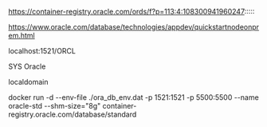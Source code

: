 https://container-registry.oracle.com/ords/f?p=113:4:108300941960247:::::

https://www.oracle.com/database/technologies/appdev/quickstartnodeonprem.html

localhost:1521/ORCL

SYS
Oracle

localdomain

docker run -d --env-file ./ora_db_env.dat -p 1521:1521 -p 5500:5500 --name oracle-std --shm-size="8g" container-registry.oracle.com/database/standard